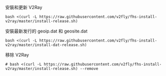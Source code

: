 安裝和更新 V2Ray

```
bash <(curl -L https://raw.githubusercontent.com/v2fly/fhs-install-v2ray/master/install-release.sh)
```
安裝最新发行的 geoip.dat 和 geosite.dat

```
bash <(curl -L https://raw.githubusercontent.com/v2fly/fhs-install-v2ray/master/install-dat-release.sh)
```

移除 V2Ray
```
# bash <(curl -L https://raw.githubusercontent.com/v2fly/fhs-install-v2ray/master/install-release.sh) --remove
```
